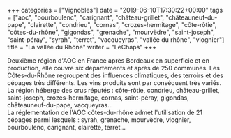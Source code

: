 +++
categories = ["Vignobles"]
date = "2019-06-10T17:30:22+00:00"
tags = ["aoc", "bourboulenc", "carignant", "château-grillet", "châteauneuf-du-pape", "clairette", "condrieu", "cornas", "crozes-hermitage", "côte-rôtie", "côtes-du-rhône", "gigondas", "grenache", "mourvèdre", "saint-joseph", "saint-péray", "syrah", "terret", "vacqueyras", "vallée du rhône", "viognier"] 
title = "La vallée du Rhône"
writer = "LeChaps"
+++

Deuxième région d'AOC en France après Bordeaux en superficie et en production, elle couvre six départements et après de 250 communes. Les Côtes-du-Rhône regroupent des influences climatiques, des terroirs et des cépages très différents. Les vins produits sont par conséquent très variés.  
La région héberge des crus réputés : côte-rôtie, condrieu, château-grillet, saint-joseph, crozes-hermitage, cornas, saint-péray, gigondas, châteauneuf-du-pape, vacqueyras...  
La réglementation de l'AOC côtes-du-rhône admet l'utilisation de 21 cépages parmi lesquels : syrah, grenache, mourvèdre, viognier, bourboulenc, carignant, clairette, terret...
